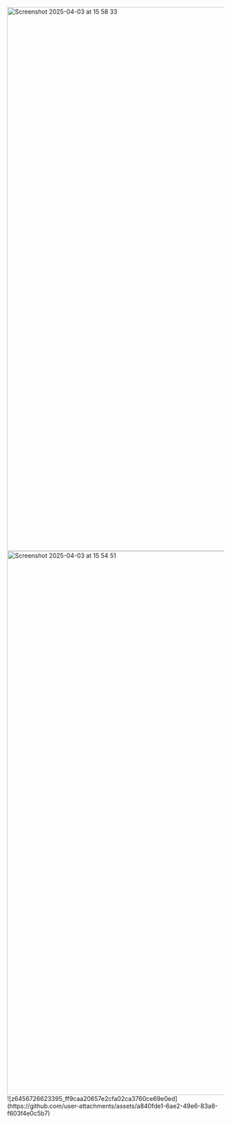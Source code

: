 <img width="1264" alt="Screenshot 2025-04-03 at 15 58 33" src="https://github.com/user-attachments/assets/acf9953a-d604-4920-837d-65dd59943b3d" />
<img width="1264" alt="Screenshot 2025-04-03 at 15 54 51" src="https://github.com/user-attachments/assets/8742380c-83d0-4758-8101-51fd59c5d0fa" />
![z6456726623395_ff9caa20657e2cfa02ca3760ce69e0ed](https://github.com/user-attachments/assets/a840fde1-6ae2-49e6-83a8-f603f4e0c5b7)
